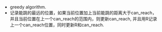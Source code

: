 + greedy algorithm.
+ 记录能跳的最远的位置，如果当前位置加上当前能跳的距离大于can_reach，并且当前位置在上一个can_reach的范围内，则更新can_reach, 并且用R记录上一个can_reach位置，同时更新R和can_reach.
